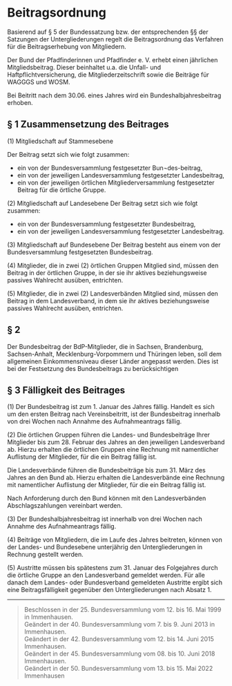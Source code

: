 # Beitragsordnung

Basierend auf § 5 der Bundessatzung bzw. der entsprechenden §§ der Satzungen der Untergliederungen regelt die Beitragsordnung das Verfahren für die Beitragserhebung von Mitgliedern.

Der Bund der Pfadfinderinnen und Pfadfinder e. V. erhebt einen jährlichen Mitgliedsbeitrag. Dieser beinhaltet u.a. die Unfall- und Haftpflichtversicherung, die Mitgliederzeitschrift sowie die Beiträge für WAGGGS und WOSM.

Bei Beitritt nach dem 30.06. eines Jahres wird ein Bundeshalbjahresbeitrag erhoben.

## § 1	Zusammensetzung des Beitrages

(1)	Mitgliedschaft auf Stammesebene

Der Beitrag setzt sich wie folgt zusammen:
- ein von der Bundesversammlung festgesetzter Bun¬des-beitrag,
- ein von der jeweiligen Landesversammlung festgesetzter Landesbeitrag,
- ein von der jeweiligen örtlichen Mitgliederversammlung festgesetzter Beitrag für die örtliche Gruppe.

(2)	Mitgliedschaft auf Landesebene
Der Beitrag setzt sich wie folgt zusammen:
- ein von der Bundesversammlung festgesetzter Bundesbeitrag,
- ein von der jeweiligen Landesversammlung festgesetzter Landesbeitrag.

(3)	Mitgliedschaft auf Bundesebene
Der Beitrag besteht aus einem von der Bundesversammlung festgesetzten Bundesbeitrag.

(4) Mitglieder, die in zwei (2) örtlichen Gruppen Mitglied sind, 	müssen den Beitrag in der örtlichen Gruppe, in der sie ihr 	aktives beziehungsweise passives Wahlrecht ausüben, entrichten.

(5) Mitglieder, die in zwei (2) Landesverbänden Mitglied sind, müssen den Beitrag in dem Landesverband, in dem sie ihr aktives beziehungsweise passives Wahlrecht ausüben, entrichten.

##	§ 2
Der Bundesbeitrag der BdP-Mitglieder, die in Sachsen, Brandenburg, Sachsen-Anhalt, Mecklenburg-Vorpommern und Thüringen leben, soll dem allgemeinen Einkommensniveau dieser Länder angepasst werden. Dies ist bei der Festsetzung des Bundesbeitrags zu berücksichtigen

## § 3	Fälligkeit des Beitrages
(1)	Der Bundesbeitrag ist zum 1. Januar des Jahres fällig. Handelt es sich um den ersten Beitrag nach Vereinsbeitritt, ist der Bundesbeitrag innerhalb von drei Wochen nach Annahme des Aufnahmeantrags fällig.

(2)	Die örtlichen Gruppen führen die Landes- und Bundesbeiträge Ihrer Mitglieder bis zum 28. Februar des Jahres an den jeweiligen Landesverband ab. Hierzu erhalten die örtlichen Gruppen eine Rechnung mit namentlicher Auflistung der Mitglieder, für die ein Beitrag fällig ist.

Die Landesverbände führen die Bundesbeiträge bis zum 31. März des Jahres an den Bund ab. Hierzu erhalten die Landesverbände eine Rechnung mit namentlicher Auflistung der Mitglieder, für die ein Beitrag fällig ist.

Nach Anforderung durch den Bund können mit den Landesverbänden Abschlagszahlungen vereinbart werden.

(3)	Der Bundeshalbjahresbeitrag ist innerhalb von drei Wochen nach Annahme des Aufnahmeantrags fällig.

(4)	Beiträge von Mitgliedern, die im Laufe des Jahres beitreten, können von der Landes- und Bundesebene unterjährig den Untergliederungen in Rechnung gestellt werden.

(5)	Austritte müssen bis spätestens zum 31. Januar des Folgejahres durch die örtliche Gruppe an den Landesverband gemeldet werden. Für alle danach dem Landes- oder Bundesverband gemeldeten Austritte ergibt sich eine Beitragsfälligkeit gegenüber den Untergliederungen nach Absatz 1.

---

> Beschlossen in der 25. Bundesversammlung vom 12. bis 16. Mai 1999 in Immenhausen.  
Geändert in der 40. Bundesversammlung vom 7. bis 9. Juni 2013 in Immenhausen.  
Geändert in der 42. Bundesversammlung vom 12. bis 14. Juni 2015 Immenhausen.  
Geändert in der 45. Bundesversammlung vom 08. bis 10. Juni 2018 Immenhausen.  
Geändert in der 50. Bundesversammlung vom 13. bis 15. Mai 2022 Immenhausen
